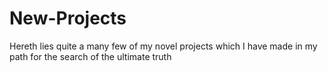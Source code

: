 # New-Projects
Hereth lies quite a many few of my novel projects which I have made in my path for the search of the ultimate truth
